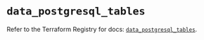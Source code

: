 # `data_postgresql_tables`

Refer to the Terraform Registry for docs: [`data_postgresql_tables`](https://registry.terraform.io/providers/nitrikx/postgresql/1.21.2/docs/data-sources/tables).
